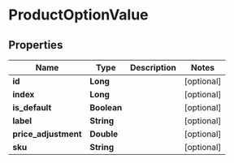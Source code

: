 
# ProductOptionValue

## Properties
Name | Type | Description | Notes
------------ | ------------- | ------------- | -------------
**id** | **Long** |  |  [optional]
**index** | **Long** |  |  [optional]
**is_default** | **Boolean** |  |  [optional]
**label** | **String** |  |  [optional]
**price_adjustment** | **Double** |  |  [optional]
**sku** | **String** |  |  [optional]



